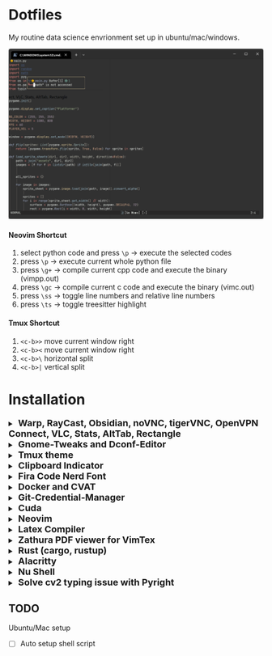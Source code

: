# Dotfiles
My routine data science envrionment set up in ubuntu/mac/windows.<br>

<p align="center">
    <img src="pictures/image.png"/>
</p>


#### Neovim Shortcut
1. select python code and press `\p` -> execute the selected codes
2. press `\p`  -> execute current whole python file
3. press `\g+` -> compile current cpp code and execute the binary (vimpp.out)
4. press `\gc` -> compile current c code and execute the binary (vimc.out)
6. press `\ss` -> toggle line numbers and relative line numbers
7. press `\ts` -> toggle treesitter highlight

#### Tmux Shortcut
1. `<c-b>>` move current window right
2. `<c-b><` move current window right
3. `<c-b>\` horizontal split
3. `<c-b>|` vertical split



# Installation

<details>
    <summary><font size="4"><b>&nbsp;Warp, RayCast, Obsidian, noVNC, tigerVNC, OpenVPN Connect, VLC, Stats, AltTab, Rectangle</b></font></summary>

    TBD
</details>

<details>
    <summary><font size="4"><b>&nbsp;Gnome-Tweaks and Dconf-Editor</b></font></summary>

```bash
# Use `Tweaks` app to change caps to ctrl.
sudo apt install gnome-tweaks -y
# Use `dconf-editor` to change click app action be 'minimize-and-preview'. (org/gnome/shell/extensions/dash-to-dock/click-action)
sudo apt install dconf-editor -y
# (Optional) Disable laptop keybard
xinput disable "AT Translated Set 2 keyboard"
```
</details>

<details>
    <summary><font size="4"><b>&nbsp;Tmux theme</b></font></summary>

```bash
git clone https://github.com/odedlaz/tmux-onedark-theme ~/github/
ln -s ~/github/dotfiles/.tmux.conf ~/.tmux.conf
```
</details>



<details>
    <summary><font size="4"><b>&nbsp;Clipboard Indicator</b></font></summary>

Ubuntu

[https://extensions.gnome.org/extension/779/clipboard-indicator/](https://extensions.gnome.org/extension/779/clipboard-indicator/)

Mac

[https://apps.apple.com/us/app/copyclip-clipboard-history/id595191960?mt=12](https://apps.apple.com/us/app/copyclip-clipboard-history/id595191960?mt=12)
</details>

<details>
    <summary><font size="4"><b>&nbsp;Fira Code Nerd Font</b></font></summary>
    
[https://github.com/ryanoasis/nerd-fonts/releases](https://github.com/ryanoasis/nerd-fonts/releases)
</details>

<details>
    <summary><font size="4"><b>&nbsp;Docker and CVAT</b></font></summary>

[https://opencv.github.io/cvat/docs/administration/basics/installation/](https://opencv.github.io/cvat/docs/administration/basics/installation/)
</details>

<details>
    <summary><font size="4"><b>&nbsp;Git-Credential-Manager</b></font></summary>

[https://github.com/GitCredentialManager/git-credential-manager/releases](https://github.com/GitCredentialManager/git-credential-manager/releases)
```bash
sudo dpkg -i <path-to-package>
git-credential-manager configure
```
</details>

<details>
    <summary><font size="4"><b>&nbsp;Cuda</b></font></summary>

[https://docs.nvidia.com/cuda/cuda-installation-guide-linux/index.html](https://docs.nvidia.com/cuda/cuda-installation-guide-linux/index.html)<br>

```bash
sudo apt-get install linux-headers-$(uname -r)
# WARNING: the `ubuntu2004/x86_64` in the following url may be different, remember to change it.
# you can find the feasible choices here https://docs.nvidia.com/cuda/cuda-installation-guide-linux/index.html#network-repo-installation-for-ubuntu
wget https://developer.download.nvidia.com/compute/cuda/repos/ubuntu2004/x86_64/cuda-keyring_1.0-1_all.deb
sudo dpkg -i cuda-keyring_1.0-1_all.deb
sudo apt-get update
sudo apt-get install cuda -y
```
</details>

<details>
  <summary><font size="4"><b>&nbsp;Neovim</b></font></summary>
  
Ubuntu
```bash
# Install Dependicies
sudo apt-get install ninja-build gettext libtool libtool-bin autoconf automake cmake g++ pkg-config unzip curl doxygen -y

# Build from Source
git clone https://github.com/neovim/neovim.git
cd neovim
sudo make -j$(nproc) CMAKE_BUILD_TYPE=Release && sudo make CMAKE_BUILD_TYPE=Release install
```

Mac (homebrew)
  
```bash
/bin/bash -c "$(curl -fsSL https://raw.githubusercontent.com/Homebrew/install/HEAD/install.sh)"
brew install --HEAD neovim
```
  
Both
```bash
# Install Plugin Manager
git clone --depth 1 https://github.com/wbthomason/packer.nvim ~/.local/share/nvim/site/pack/packer/start/packer.nvim

# Install Configuration
git clone git@github.com:youngtuotuo/dotfiles.git ~/github/dotfiles
ln -s ~/github/dotfiles/nvim/ ~/.config/nvim

# Run the following command to install LSP, formatter, etc.
nvim --headless -c 'autocmd User PackerComplete quitall' -c 'PackerSync'
```
</details>

<details>
  <summary><font size="4"><b>&nbsp;Latex Compiler</b></font></summary>

```bash
sudo apt install texlive-latex-base texlive-fonts-recommended texlive-fonts-extra texlive-latex-extra texlive-xetex latexmk -y
```
</details>

<details>
    <summary><font size="4"><b>&nbsp;Zathura PDF viewer for VimTex</b></font></summary>

```bash
sudo apt install zathura -y
```
</details>

<details>
    <summary><font size="4"><b>&nbsp;Rust (cargo, rustup)</b></font></summary>

```bash
curl --proto '=https' --tlsv1.2 -sSf https://sh.rustup.rs | sh
source "$HOME/.cargo/env"
```
</details>

<details>
    <summary><font size="4"><b>&nbsp;Alacritty</b></font></summary>

[https://github.com/alacritty/alacritty/blob/master/INSTALL.md](https://github.com/alacritty/alacritty/blob/master/INSTALL.md)
</details>

<details>
    <summary><font size="4"><b>&nbsp;Nu Shell</b></font></summary>

Ubuntu
```bash
cargo install nu
```

Mac
```bash
brew install nushell
```
</details>

<details>
    <summary><font size="4"><b>&nbsp;Solve cv2 typing issue with Pyright</b></font></summary>

`opencv-python` or `opencv-contrib-python` is unable to be resolved by Pyright. By adding the `__init__.pyi` file, you'll get suggestion from Pyright.<br>
```bash
cd ~/github/dotfiles
cp cv2/__init__.pyi $VIRTUAL_ENV/lib/python3.8/site-packages/cv2/__init__.pyi
```
</details>

## TODO
Ubuntu/Mac setup
- [ ] Auto setup shell script
